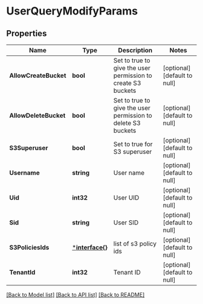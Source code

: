 # UserQueryModifyParams

## Properties
Name | Type | Description | Notes
------------ | ------------- | ------------- | -------------
**AllowCreateBucket** | **bool** | Set to true to give the user permission to create S3 buckets | [optional] [default to null]
**AllowDeleteBucket** | **bool** | Set to true to give the user permission to delete S3 buckets | [optional] [default to null]
**S3Superuser** | **bool** | Set to true for S3 superuser | [optional] [default to null]
**Username** | **string** | User name | [optional] [default to null]
**Uid** | **int32** | User UID | [optional] [default to null]
**Sid** | **string** | User SID | [optional] [default to null]
**S3PoliciesIds** | [***interface{}**](interface{}.md) | list of s3 policy ids | [optional] [default to null]
**TenantId** | **int32** | Tenant ID | [optional] [default to null]

[[Back to Model list]](../README.md#documentation-for-models) [[Back to API list]](../README.md#documentation-for-api-endpoints) [[Back to README]](../README.md)


